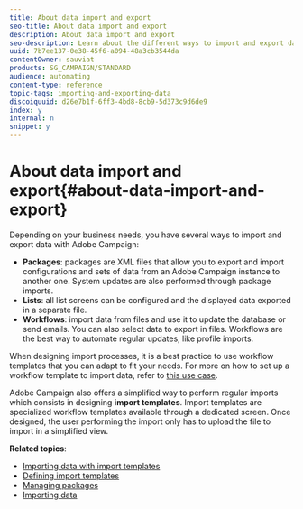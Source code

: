 ```yaml
---
title: About data import and export
seo-title: About data import and export
description: About data import and export
seo-description: Learn about the different ways to import and export data with Adobe Campaign.
uuid: 7b7ee137-0e38-45f6-a094-48a3cb3544da
contentOwner: sauviat
products: SG_CAMPAIGN/STANDARD
audience: automating
content-type: reference
topic-tags: importing-and-exporting-data
discoiquuid: d26e7b1f-6ff3-4bd8-8cb9-5d373c9d6de9
index: y
internal: n
snippet: y
---
```


# About data import and export{#about-data-import-and-export}

Depending on your business needs, you have several ways to import and export data with Adobe Campaign:

* **Packages**: packages are XML files that allow you to export and import configurations and sets of data from an Adobe Campaign instance to another one. System updates are also performed through package imports.
* **Lists**: all list screens can be configured and the displayed data exported in a separate file.
* **Workflows**: import data from files and use it to update the database or send emails. You can also select data to export in files. Workflows are the best way to automate regular updates, like profile imports.

When designing import processes, it is a best practice to use workflow templates that you can adapt to fit your needs. For more on how to set up a workflow template to import data, refer to [this use case](../../automating/using/importing-data.md#example--import-workflow-template).

Adobe Campaign also offers a simplified way to perform regular imports which consists in designing **import templates**. Import templates are specialized workflow templates available through a dedicated screen. Once designed, the user performing the import only has to upload the file to import in a simplified view.

**Related topics**:

* [Importing data with import templates](../../automating/using/importing-data-with-import-templates.md)
* [Defining import templates](../../automating/using/defining-import-templates.md)
* [Managing packages](../../automating/using/managing-packages.md)
* [Importing data](../../automating/using/importing-data.md)

